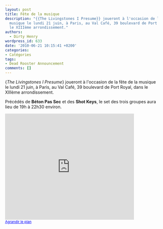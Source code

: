 ```yaml
---
layout: post
title: Fête de la musique
description: "{{The Livingstones I Presume}} joueront à l'occasion de la fête de la
  musique le lundi 21 juin, à Paris, au Val Café, 39 boulevard de Port Royal, dans
  le XIIIème arrondissement."
authors:
  - Dirty Henry
wordpress_id: 633
date: '2010-06-21 10:15:41 +0200'
categories:
- Catégories
tags:
- Dead Rooster Announcement
comments: []
---
```

{*The Livingstones I Presume*} joueront à l'occasion de la fête de la musique le lundi 21 juin, à Paris, au Val Café, 39 boulevard de Port Royal, dans le XIIIème arrondissement.

Précédés de __Béton Pas Sec__ et des __Shot Keys__, le set des trois groupes aura lieu de 19h à 22h30 environ.

<iframe width="425" height="350" frameborder="0" scrolling="no" marginheight="0" marginwidth="0" src="http://maps.google.fr/maps?oe=utf-8&client=firefox-a&ie=UTF8&q=val+caf%C3%A9+paris&fb=1&gl=fr&hq=val+caf%C3%A9&hnear=Paris&cid=0,0,3328545618209343383&ei=3RofTNe-C6CW4ga3r7iUDg&ved=0CBYQnwIwAA&ll=48.837651,2.345474&spn=0.006295,0.006295&iwloc=A&output=embed"></iframe><br /><small><a href="http://maps.google.fr/maps?oe=utf-8&client=firefox-a&ie=UTF8&q=val+caf%C3%A9+paris&fb=1&gl=fr&hq=val+caf%C3%A9&hnear=Paris&cid=0,0,3328545618209343383&ei=3RofTNe-C6CW4ga3r7iUDg&ved=0CBYQnwIwAA&ll=48.837651,2.345474&spn=0.006295,0.006295&iwloc=A&source=embed" style="color:#0000FF;text-align:left">Agrandir le plan</a></small>
